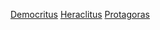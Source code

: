 [Democritus](https://plato.stanford.edu/entries/democritus/)
[Heraclitus](https://plato.stanford.edu/entries/heraclitus/)
[Protagoras](https://plato.stanford.edu/entries/protagoras)

